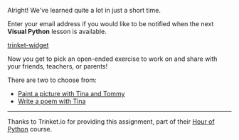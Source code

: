 Alright!  We've learned quite a lot in just a short time.

Enter your email address if you would like to be notified when the next **Visual Python** lesson is available.

[trinket-widget](type=subscribe,list=visual-python)

Now you get to pick an open-ended exercise to work on and share with your friends, teachers, or parents!

There are two to choose from:

* [Paint a picture with Tina and Tommy](https://hourofpython.trinket.io/a-visual-introduction-to-python#/put-it-all-together/a-picture-with-tina-and-tommy)
* [Write a poem with Tina](https://hourofpython.trinket.io/a-visual-introduction-to-python#/put-it-all-together/write-a-poem)


---

Thanks to Trinket.io for providing this assignment, 
part of their [Hour of Python](https://hourofpython.com/a-visual-introduction-to-python/) 
course.
